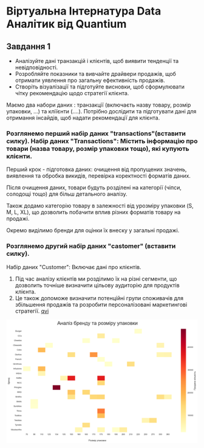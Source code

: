 # Віртуальна Інтернатура Data Аналітик від Quantium

## Завдання 1
- Аналізуйте дані транзакцій і клієнтів, щоб виявити тенденції та невідповідності.
- Розробляйте показники та вивчайте драйвери продажів, щоб отримати уявлення про загальну ефективність продажів.
- Створіть візуалізації та підготуйте висновки, щоб сформулювати чітку рекомендацію щодо стратегії клієнта.


Маємо два набори даних : транзакції (включаєть назву товару, розмір упаковки, ...) та кліїєнти (....). Потрібно дослідити та підготувати дані для отримання інсайдів, щоб надати рекомендації для клієнта. 

### Розглянемо перший набір даних "transactions"(вставити силку). Набір даних "Transactions": Містить інформацію про товари (назва товару, розмір упаковки тощо), які купують клієнти.
<!-- ### Основні кроки:
- Аналіз даних транзакцій: вивчайте купівельні поведінки клієнтів, виявляйте найбільш популярні товари та аналізуйте зміни у попиті.
- Побудова показників продажів: визначайте ключові драйвери, які впливають на рівень продажів, щоб мати чітке уявлення про ефективність продуктів.
- Візуалізація та рекомендації: використовуйте графіки та діаграми для наочного представлення результатів аналізу, формуючи конкретні рекомендації для покращення стратегії клієнта.   -->


Перший крок - підготовка даних: очищення від пропущених значень, виявлення та обробка викидів, перевірка коректності форматів даних.

Після очищення даних, товари будуть розділені на категорії (чіпси, солодощі тощо) для більш детального аналізу. 

Також додамо категорію товару в залежності від урозміру упаковки (S, M, L, XL), що дозволить побачити вплив різних форматів товару на продажі. 

Окремо виділимо бренди для оцінки їх внеску у загальні продажі.




### Розглянемо другий набір даних "castomer" (вставити силку). 
Набір даних "Customer": Включає дані про клієнтів. 
1. Під час аналізу клієнтів ми розділимо їх на різні сегменти, що дозволить точніше визначити цільову аудиторію для продуктів клієнта.
2. Це також допоможе визначити потенційні групи споживачів для збільшення продажів та розробити персоналізовані маркетингові стратегії.
[qvi](qvi_analysis.ipynb)  

![cmap](chart\cmap.png)



